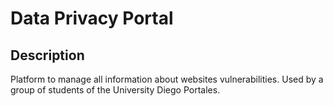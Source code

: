 # Data Privacy Portal

## Description

Platform to manage all information about websites vulnerabilities. Used by a group of students of the University Diego Portales.
